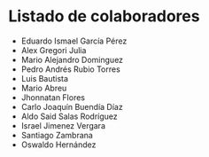 # Listado de colaboradores
* Eduardo Ismael García Pérez
* Alex Gregori Julia
* Mario Alejandro Dominguez
* Pedro Andrés Rubio Torres
* Luis Bautista
* Mario Abreu
* Jhonnatan Flores
* Carlo Joaquín Buendía Díaz
* Aldo Said Salas Rodríguez
* Israel Jimenez Vergara
* Santiago Zambrana
* Oswaldo Hernández